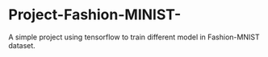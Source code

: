 # Project-Fashion-MINIST-
A simple project using tensorflow to train different model in Fashion-MNIST dataset.
